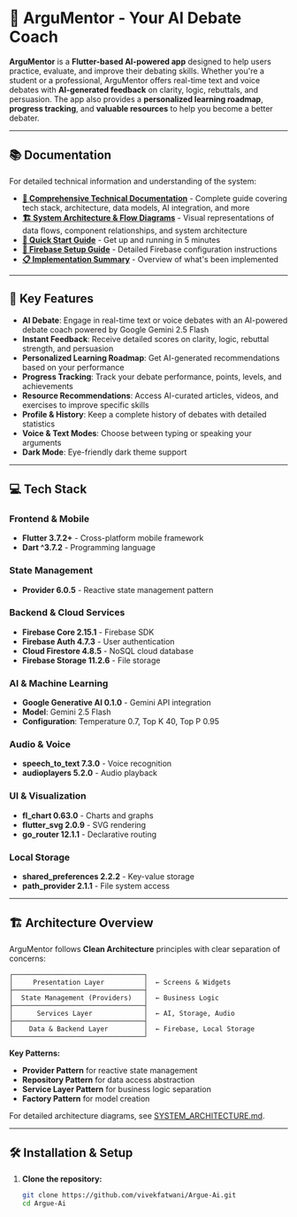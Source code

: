 # 🚀 **ArguMentor - Your AI Debate Coach**

**ArguMentor** is a **Flutter-based AI-powered app** designed to help users practice, evaluate, and improve their debating skills. Whether you're a student or a professional, ArguMentor offers real-time text and voice debates with **AI-generated feedback** on clarity, logic, rebuttals, and persuasion. The app also provides a **personalized learning roadmap**, **progress tracking**, and **valuable resources** to help you become a better debater.

---

## 📚 **Documentation**

For detailed technical information and understanding of the system:

- **[📖 Comprehensive Technical Documentation](COMPREHENSIVE_DOCUMENTATION.md)** - Complete guide covering tech stack, architecture, data models, AI integration, and more
- **[🏗️ System Architecture & Flow Diagrams](SYSTEM_ARCHITECTURE.md)** - Visual representations of data flows, component relationships, and system architecture
- **[🚀 Quick Start Guide](QUICK_START.md)** - Get up and running in 5 minutes
- **[🔐 Firebase Setup Guide](FIREBASE_SETUP_GUIDE.md)** - Detailed Firebase configuration instructions
- **[📋 Implementation Summary](SUMMARY.md)** - Overview of what's been implemented

---

## 🌟 **Key Features**

- **AI Debate**: Engage in real-time text or voice debates with an AI-powered debate coach powered by Google Gemini 2.5 Flash
- **Instant Feedback**: Receive detailed scores on clarity, logic, rebuttal strength, and persuasion
- **Personalized Learning Roadmap**: Get AI-generated recommendations based on your performance
- **Progress Tracking**: Track your debate performance, points, levels, and achievements
- **Resource Recommendations**: Access AI-curated articles, videos, and exercises to improve specific skills
- **Profile & History**: Keep a complete history of debates with detailed statistics
- **Voice & Text Modes**: Choose between typing or speaking your arguments
- **Dark Mode**: Eye-friendly dark theme support

---

## 💻 **Tech Stack**

### Frontend & Mobile
- **Flutter 3.7.2+** - Cross-platform mobile framework
- **Dart ^3.7.2** - Programming language

### State Management
- **Provider 6.0.5** - Reactive state management pattern

### Backend & Cloud Services
- **Firebase Core 2.15.1** - Firebase SDK
- **Firebase Auth 4.7.3** - User authentication
- **Cloud Firestore 4.8.5** - NoSQL cloud database
- **Firebase Storage 11.2.6** - File storage

### AI & Machine Learning
- **Google Generative AI 0.1.0** - Gemini API integration
- **Model**: Gemini 2.5 Flash
- **Configuration**: Temperature 0.7, Top K 40, Top P 0.95

### Audio & Voice
- **speech_to_text 7.3.0** - Voice recognition
- **audioplayers 5.2.0** - Audio playback

### UI & Visualization
- **fl_chart 0.63.0** - Charts and graphs
- **flutter_svg 2.0.9** - SVG rendering
- **go_router 12.1.1** - Declarative routing

### Local Storage
- **shared_preferences 2.2.2** - Key-value storage
- **path_provider 2.1.1** - File system access

---

## 🏗️ **Architecture Overview**

ArguMentor follows **Clean Architecture** principles with clear separation of concerns:

```
┌─────────────────────────────────┐
│     Presentation Layer          │  ← Screens & Widgets
├─────────────────────────────────┤
│  State Management (Providers)   │  ← Business Logic
├─────────────────────────────────┤
│      Services Layer             │  ← AI, Storage, Audio
├─────────────────────────────────┤
│    Data & Backend Layer         │  ← Firebase, Local Storage
└─────────────────────────────────┘
```

**Key Patterns:**
- **Provider Pattern** for reactive state management
- **Repository Pattern** for data access abstraction
- **Service Layer Pattern** for business logic separation
- **Factory Pattern** for model creation

For detailed architecture diagrams, see [SYSTEM_ARCHITECTURE.md](SYSTEM_ARCHITECTURE.md).

---

## 🛠 **Installation & Setup**

1. **Clone the repository:**

   ```bash
   git clone https://github.com/vivekfatwani/Argue-Ai.git
   cd Argue-Ai
